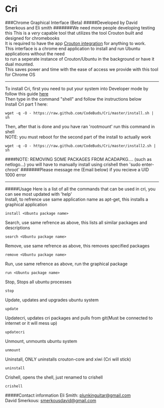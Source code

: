 # Cri
###Chrome Graphical Interface (Beta)
#####Developed by David Smerkous and Eli smith
#######We need more people developing testing this
This is a *very* capable tool that utilizes the tool Crouton built and designed for chromebooks<br>
It is required to have the app <a href="https://chrome.google.com/webstore/detail/crouton-integration/gcpneefbbnfalgjniomfjknbcgkbijom" target="_new">Crouton integration</a> for anything to work.<br>
This interface is a chrome end application to install and run Ubuntu applications without the need<br>
to run a seperate instance of Crouton/Ubuntu in the background or have it dual mounted.<br>
This saves power and time with the ease of access we provide with this tool for Chrome OS <br>
______
To install Cri, first you need to put your system into Developer mode by follow this guide <a href="http://www.howtogeek.com/210817/how-to-enable-developer-mode-on-your-chromebook/" target="_new">here</a><br>
Then type in the command "shell" and follow the instructions below <br>
Install Cri part 1 here: <br>

    wget -q -O - https://raw.github.com/CodeBuds/Cri/master/install.sh | sh
Then, after that is done and you have ran 'rootmount' run this command in shell <br>
NOTE: you must reboot for the second part of the install to actually work<br>

    wget -q -O - https://raw.github.com/CodeBuds/Cri/master/install2.sh | sh


####NOTE: REMOVING SOME PACKAGES FROM ACADAPKG.... (such as netlogo...) you will have to manually install using crishell then 'sudo enter-chroot'
#######Please message me (Email below) if you recieve a UID 1000 error
_______
#####Usage
Here is a list of all the commands that can be used in cri, you can see most updated with 'help'<br>
Install, to refrence use same application name as apt-get, this installs a graphical application<br>

    install <Ubuntu package name>
Search, use same refrence as above, this lists all similar packages and descriptions<br>

    search <Ubuntu package name>
Remove, use same refrence as above, this removes specified packages<br>

    remove <Ubuntu package name>
Run, use same refrence as above, run the graphical package<br>

    run <Ubuntu package name>
Stop, Stops all ubuntu processes<br>

    stop 
Update, updates and upgrades ubuntu system<br>

    update
Updatecri, updates cri packages and pulls from git(Must be connected to internet or it will mess up)<br>

    updatecri
Unmount, unmounts ubuntu system<br>

    unmount
Uninstall, ONLY uninstalls crouton-core and xiwi (Cri will stick)<br>

    uninstall
Crishell, opens the shell, just renamed to crishell<br>

    crishell
#####Contact information
Eli Smith: plunkinguitar@gmail.com <br>
David Smerkous: smerkousdavid@gmail.com <br>
